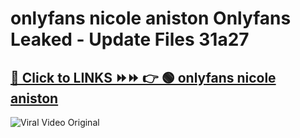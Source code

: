 
 # onlyfans nicole aniston Onlyfans Leaked - Update Files 31a27

## <h2><a href="https://clipsfans.com/onlyfans_nicole_aniston&ref=git">🔗 Click to LINKS ⏩⏩ 👉 🟢 onlyfans nicole aniston </a></h2>

<a href="https://clipsfans.com/onlyfans_nicole_aniston&ref=git" rel="nofollow" data-target="animated-image.originalLink"><img src="https://i.ibb.co.com/xMMVF88/686577567.gif" alt="Viral Video Original" style="max-width: 100%; display: inline-block;" data-target="animated-image.originalImage"></a>

